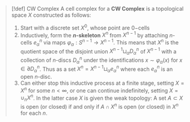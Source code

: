 >[!def] CW Complex
>A cell complex for a **CW Complex** is a topological space $X$ constructed as follows:
>1. Start with a discrete set $X^0$, whose point are $0-$cells
>2. Inductively, form the **$n$-skeleton** $X^n$ from $X^{n-1}$ by attaching $n$-cells $e^n_\alpha$ via maps $\varphi_\alpha:S^{n-1} \to X^{n-1}$. This means that $X^n$ is the quotient space of the disjoint union $X^{n-1} \sqcup_\alpha D^n_\alpha$ of $X^{n-1}$ with a collection of $n$-discs $D^n_\alpha$ under the identifications $x \sim \varphi_\alpha(x)$ for $x \in \partial D_\alpha^n$. Thus as a set $X^n= X^{n-1} \sqcup_\alpha e_\alpha^n$ where each $e_\alpha^n$ is an open $n$-disc.
>3. Can either stop this inductive process at a finite stage, setting $X = X^n$ for some $n<\infty$, or one can continue indefinitely, setting $X=\cup _n X^n$. In the latter case $X$ is given the weak topology: A set $A \subset X$ is open (or closed) if and only if $A \cap X^n$ is open (or closed) in $X^n$ for each $n$.



